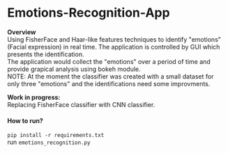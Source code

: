# Emotions-Recognition-App
**Overview**<br/>
Using FisherFace and Haar-like features techniques to identify "emotions" (Facial expression) in real time.
The application is controlled by GUI which presents the identification.<br/>
The application would collect the "emotions" over a period of time and provide grapical analysis using bokeh module.<br/>
NOTE: At the moment the classifier was created with a small dataset for only three "emotions" and the identifications need some improvments.  

**Work in progress:**<br/>                                                                                                                  Replacing FisherFace classifier with CNN classifier.<br/>                                                                                                                
#### How to run?<br/>
`pip install -r requirements.txt`<br/>
run `emotions_recognition.py`
